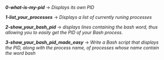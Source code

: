 ***0-what-is-my-pid*** -> *Displays its own PID*

***1-list_your_processes*** -> *Displays a list of currently runing processes*

***2-show_your_bash_pid*** -> *displays lines containing the bash word, thus allowing you to easily get the PID of your Bash process.*

***3-show_your_bash_pid_made_easy*** -> *Write a Bash script that displays the PID, along with the process name, of processes whose name contain the word bash*

